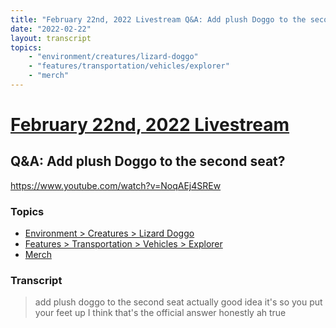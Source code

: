 ```yaml
---
title: "February 22nd, 2022 Livestream Q&A: Add plush Doggo to the second seat?"
date: "2022-02-22"
layout: transcript
topics:
    - "environment/creatures/lizard-doggo"
    - "features/transportation/vehicles/explorer"
    - "merch"
---
```

# [February 22nd, 2022 Livestream](../2022-02-22.md)
## Q&A: Add plush Doggo to the second seat?
https://www.youtube.com/watch?v=NoqAEj4SREw

### Topics
* [Environment > Creatures > Lizard Doggo](../topics/environment/creatures/lizard-doggo.md)
* [Features > Transportation > Vehicles > Explorer](../topics/features/transportation/vehicles/explorer.md)
* [Merch](../topics/merch.md)

### Transcript

> add plush doggo to the second seat actually good idea it's so you put your feet up I think that's the official answer honestly ah true
